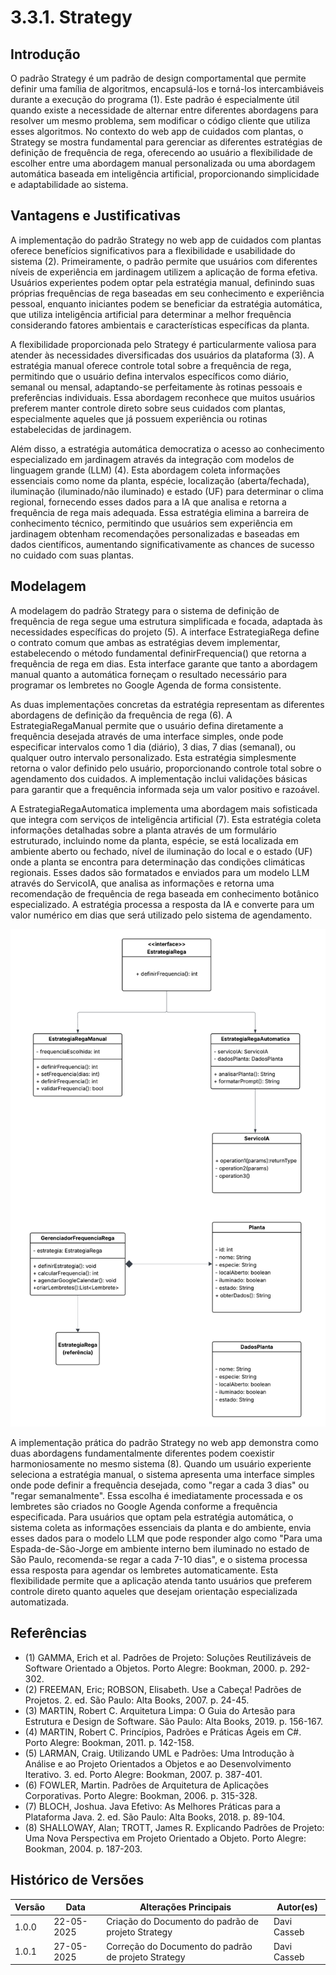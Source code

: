 # 3.3.1. Strategy

<!-- COLOQUE AS REFERÊNCIAS POR PARÁGRAFO ESCRITO, PODE ENUMERAR E COLOCAR POR NÚMERO, COMO SE FOSSE UM ARTIGO MESMO -->

<!-- ESCREVA PELO MENOS 3 PARÁGRAFOS DE CADA TÓPICO, CADA UM COM NO MíNIMO 70 PALAVRAS -->

<!-- NÂO SE LIMITE A ESSES TÓPICOS, MAS MANTENHA A ORDEM RELATIVA -->

## Introdução

O padrão Strategy é um padrão de design comportamental que permite definir uma família de algoritmos, encapsulá-los e torná-los intercambiáveis durante a execução do programa (1). Este padrão é especialmente útil quando existe a necessidade de alternar entre diferentes abordagens para resolver um mesmo problema, sem modificar o código cliente que utiliza esses algoritmos. No contexto do web app de cuidados com plantas, o Strategy se mostra fundamental para gerenciar as diferentes estratégias de definição de frequência de rega, oferecendo ao usuário a flexibilidade de escolher entre uma abordagem manual personalizada ou uma abordagem automática baseada em inteligência artificial, proporcionando simplicidade e adaptabilidade ao sistema.

## Vantagens e Justificativas

A implementação do padrão Strategy no web app de cuidados com plantas oferece benefícios significativos para a flexibilidade e usabilidade do sistema (2). Primeiramente, o padrão permite que usuários com diferentes níveis de experiência em jardinagem utilizem a aplicação de forma efetiva. Usuários experientes podem optar pela estratégia manual, definindo suas próprias frequências de rega baseadas em seu conhecimento e experiência pessoal, enquanto iniciantes podem se beneficiar da estratégia automática, que utiliza inteligência artificial para determinar a melhor frequência considerando fatores ambientais e características específicas da planta.

A flexibilidade proporcionada pelo Strategy é particularmente valiosa para atender às necessidades diversificadas dos usuários da plataforma (3). A estratégia manual oferece controle total sobre a frequência de rega, permitindo que o usuário defina intervalos específicos como diário, semanal ou mensal, adaptando-se perfeitamente às rotinas pessoais e preferências individuais. Essa abordagem reconhece que muitos usuários preferem manter controle direto sobre seus cuidados com plantas, especialmente aqueles que já possuem experiência ou rotinas estabelecidas de jardinagem.

Além disso, a estratégia automática democratiza o acesso ao conhecimento especializado em jardinagem através da integração com modelos de linguagem grande (LLM) (4). Esta abordagem coleta informações essenciais como nome da planta, espécie, localização (aberta/fechada), iluminação (iluminado/não iluminado) e estado (UF) para determinar o clima regional, fornecendo esses dados para a IA que analisa e retorna a frequência de rega mais adequada. Essa estratégia elimina a barreira de conhecimento técnico, permitindo que usuários sem experiência em jardinagem obtenham recomendações personalizadas e baseadas em dados científicos, aumentando significativamente as chances de sucesso no cuidado com suas plantas.

## Modelagem

A modelagem do padrão Strategy para o sistema de definição de frequência de rega segue uma estrutura simplificada e focada, adaptada às necessidades específicas do projeto (5). A interface EstrategiaRega define o contrato comum que ambas as estratégias devem implementar, estabelecendo o método fundamental definirFrequencia() que retorna a frequência de rega em dias. Esta interface garante que tanto a abordagem manual quanto a automática forneçam o resultado necessário para programar os lembretes no Google Agenda de forma consistente.

As duas implementações concretas da estratégia representam as diferentes abordagens de definição da frequência de rega (6). A EstrategiaRegaManual permite que o usuário defina diretamente a frequência desejada através de uma interface simples, onde pode especificar intervalos como 1 dia (diário), 3 dias, 7 dias (semanal), ou qualquer outro intervalo personalizado. Esta estratégia simplesmente retorna o valor definido pelo usuário, proporcionando controle total sobre o agendamento dos cuidados. A implementação inclui validações básicas para garantir que a frequência informada seja um valor positivo e razoável.

A EstrategiaRegaAutomatica implementa uma abordagem mais sofisticada que integra com serviços de inteligência artificial (7). Esta estratégia coleta informações detalhadas sobre a planta através de um formulário estruturado, incluindo nome da planta, espécie, se está localizada em ambiente aberto ou fechado, nível de iluminação do local e o estado (UF) onde a planta se encontra para determinação das condições climáticas regionais. Esses dados são formatados e enviados para um modelo LLM através do ServicoIA, que analisa as informações e retorna uma recomendação de frequência de rega baseada em conhecimento botânico especializado. A estratégia processa a resposta da IA e converte para um valor numérico em dias que será utilizado pelo sistema de agendamento.

![](diagrama_Estrategia.png)

A implementação prática do padrão Strategy no web app demonstra como duas abordagens fundamentalmente diferentes podem coexistir harmoniosamente no mesmo sistema (8). Quando um usuário experiente seleciona a estratégia manual, o sistema apresenta uma interface simples onde pode definir a frequência desejada, como "regar a cada 3 dias" ou "regar semanalmente". Essa escolha é imediatamente processada e os lembretes são criados no Google Agenda conforme a frequência especificada. Para usuários que optam pela estratégia automática, o sistema coleta as informações essenciais da planta e do ambiente, envia esses dados para o modelo LLM que pode responder algo como "Para uma Espada-de-São-Jorge em ambiente interno bem iluminado no estado de São Paulo, recomenda-se regar a cada 7-10 dias", e o sistema processa essa resposta para agendar os lembretes automaticamente. Esta flexibilidade permite que a aplicação atenda tanto usuários que preferem controle direto quanto aqueles que desejam orientação especializada automatizada.

## Referências

- (1) GAMMA, Erich et al. Padrões de Projeto: Soluções Reutilizáveis de Software Orientado a Objetos. Porto Alegre: Bookman, 2000. p. 292-302.
- (2) FREEMAN, Eric; ROBSON, Elisabeth. Use a Cabeça! Padrões de Projetos. 2. ed. São Paulo: Alta Books, 2007. p. 24-45.
- (3) MARTIN, Robert C. Arquitetura Limpa: O Guia do Artesão para Estrutura e Design de Software. São Paulo: Alta Books, 2019. p. 156-167.
- (4) MARTIN, Robert C. Princípios, Padrões e Práticas Ágeis em C#. Porto Alegre: Bookman, 2011. p. 142-158.
- (5) LARMAN, Craig. Utilizando UML e Padrões: Uma Introdução à Análise e ao Projeto Orientados a Objetos e ao Desenvolvimento Iterativo. 3. ed. Porto Alegre: Bookman, 2007. p. 387-401.
- (6) FOWLER, Martin. Padrões de Arquitetura de Aplicações Corporativas. Porto Alegre: Bookman, 2006. p. 315-328.
- (7) BLOCH, Joshua. Java Efetivo: As Melhores Práticas para a Plataforma Java. 2. ed. São Paulo: Alta Books, 2018. p. 89-104.
- (8) SHALLOWAY, Alan; TROTT, James R. Explicando Padrões de Projeto: Uma Nova Perspectiva em Projeto Orientado a Objeto. Porto Alegre: Bookman, 2004. p. 187-203.

## Histórico de Versões

| Versão | Data       | Alterações Principais                             | Autor(es)        |
|--------|------------|---------------------------------------------------| ---------------- |
| 1.0.0  | 22-05-2025 | Criação do Documento do padrão de projeto Strategy                                         | Davi Casseb            |
| 1.0.1  | 27-05-2025 | Correção do Documento do padrão de projeto Strategy                                         | Davi Casseb            |

